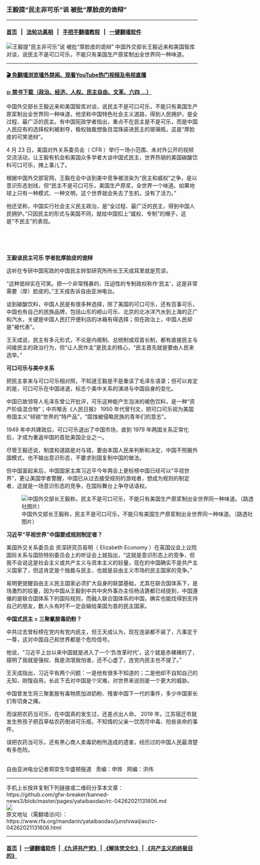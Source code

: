 ### 王毅提“民主非可乐”说   被批“厚脸皮的诡辩”
------------------------

#### [首页](https://github.com/gfw-breaker/banned-news3/blob/master/README.md) &nbsp;&nbsp;|&nbsp;&nbsp; [法轮功真相](https://github.com/begood0513/basic/blob/master/README.md)  &nbsp;&nbsp;|&nbsp;&nbsp; [手把手翻墙教程](https://github.com/gfw-breaker/guides/wiki)  &nbsp;&nbsp;|&nbsp;&nbsp; [一键翻墙软件](https://github.com/gfw-breaker/nogfw/blob/master/README.md)  



<div id="headerimg">
 <img alt="王毅提“民主非可乐”说   被批“厚脸皮的诡辩”" src="https://www.rfa.org/mandarin/yataibaodao/junshiwaijiao/rc-04262021131606.html/@@images/4fb96221-f56e-4748-b21e-cb0d8c329112.jpeg" title="王毅提“民主非可乐”说   被批“厚脸皮的诡辩”"/>
 <span class="lead_image_caption">
  中国外交部长王毅近来和美国智库对谈，说民主不是可口可乐，不能只有美国生产原浆制出全世界同一种味道。
 </span>
 <!-- zoomattribute -->
</div>

<hr/>


#### [ 🎬  免翻墙浏览墙外禁闻、观看YouTube热门视频及电视直播](https://github.com/gfw-breaker/HelloWorld)

#### [ 💥  禁书下载（政治、经济、人权、民主自由、文革、六四 ...）](https://github.com/gfw-breaker/books/blob/master/README.md)

<div id="storytext">
 <p>
 </p>
 <p>
  中国外交部长王毅近来和美国智库对谈，说民主不是可口可乐，不能只有美国生产原浆制出全世界同一种味道，他坚称中国特色社会主义道路，得到人民拥护，是全过程、最广泛的民主。有中国宪政学者指出，重点不在民主是不是可乐，而是中国人民应有的选择权利被剥夺，极权独裁想鱼目混珠装进民主的玻璃瓶，这是“厚脸皮的可笑诡辩”。
 </p>
 <p>
  <span>
   4
  </span>
  <span>
   月
  </span>
  <span>
   23
  </span>
  <span>
   日，美国对外关系委员会（
  </span>
  <span>
   CFR
  </span>
  <span>
   ）举行一场小范围、未对外公开的视频交流活动，让王毅有机会和美国众多学者大谈中国式民主，世界热销的美国碳酸饮料可口可乐，摊上事儿了。
  </span>
 </p>
 <p>
  <span>
   根据中国外交部官网，王毅在会中谈到美中竞争被渲染为“民主和威权”之争，是以意识形态划线，但“民主不是可口可乐，美国生产原浆，全世界一个味道。如果地球上只有一种模式、一种文明，这个世界就会失去了生机，没有了活力。”
  </span>
 </p>
 <p>
  <span>
   他还坚称，中国实行社会主义民主政治，是“全过程、最广泛的民主，得到中国人民拥护。”只因民主的形式与美国不同，就给中国扣上“威权、专制”的帽子，这是“不民主”的表现。
  </span>
 </p>
 <p>
  <br/>
 </p>
 <p>
  <br/>
 </p>
 <p>
  <strong>
   <span>
    王毅谈民主可乐
   </span>
  </strong>
  <strong>
   学者批厚脸皮的诡辩
  </strong>
 </p>
 <p>
  <span>
   这听在专研中国宪政的中国民主转型研究所所长王天成耳里就是荒谬。
  </span>
 </p>
 <p>
  <span>
   “这种诡辩实在可笑。把一个非常残暴的、压迫性的专制政权称作‘民主’，这是非常需要（厚）脸皮的。”王天成告诉自由亚洲电台。
  </span>
 </p>
 <p>
  <span>
   谈到碳酸饮料，中国人民是有很多种选择，除了美国的可口可乐，还有百事可乐，中国也有自己的民族品牌，包括山东的崂山可乐、北京的北冰洋汽水到上海的正广和汽水，关键是中国人民打开便利店的冰箱有得选择；但在政治上，中国人民却是“被代表”。
  </span>
 </p>
 <p>
  <span>
   王天成说，民主有多元形式，不论是内阁制、总统制或双首长制，都有直接民主与间接民主的政治行为，但“让人民作主”是民主的核心，“民主首先就是要由人民来选举。”
  </span>
 </p>
 <p>
  <strong>
   <span>
    可口可乐与美中关系
   </span>
  </strong>
 </p>
 <p>
  <span>
   把民主拿来与可口可乐相对照，不知道王毅是不是重读了毛泽东语录；但可以肯定的是，可口可乐在中国进退，标志个美中关系的演进与中国自身的变化。
  </span>
 </p>
 <p>
  <span>
   中国已故领导人毛泽东曾公开批评，可乐这种能产生泡沫的褐色饮料，是一种“资产阶级混合物”；中共喉舌《人民日报》
  </span>
  <span>
   1950
  </span>
  <span>
   年代曾刊文，把可口可乐视为美国帝国主义“倾销”世界的“特产品”，“腐蚀被侵略民族的青年们的意志”。
  </span>
 </p>
 <p>
  <span>
   1949
  </span>
  <span>
   年中共建政后，可口可乐退出了中国市场，直到
  </span>
  <span>
   1979
  </span>
  <span>
   年两国关系正常化后，才成为重返中国的首批美国企业之一。
  </span>
 </p>
 <p>
  <span>
   尽管王毅还说，制度和道路是对与错，要由本国人民来判断和决定，中国不照搬外国模式，也不输出意识形态，不要求别国复制中国的做法。
  </span>
 </p>
 <p>
  <span>
   但中国富起来后，中国国家主席习近平今年两会上更标榜中国已经可以“平视世界”，更让美国学者警醒，中国已从过去接受规则的游戏者，想成为规则的制定者，这就是一场意识形态的竞争，在国际舞台上争夺话语权。
  </span>
 </p>
 <p>
  <span>
   <figure class="image-richtext image-inline captioned" style="width:620px;">
    <img alt="中国外交部长王毅称，民主不是可口可乐，不能只有美国生产原浆制出全世界同一种味道。（路透社图片）" src="https://www.rfa.org/mandarin/yataibaodao/junshiwaijiao/rc-04262021131606.html/rc0426b.jpg/@@images/c543ac5c-1d07-4b3c-b22e-19551306c2d0.jpeg" title="rc0426b.jpg"/>
    <figcaption class="image-caption">
     中国外交部长王毅称，民主不是可口可乐，不能只有美国生产原浆制出全世界同一种味道。（路透社图片）
    </figcaption>
    <small>
    </small>
   </figure>
  </span>
 </p>
 <p>
  <strong>
   <span>
    习近平“平视世界”中国要成规则制定者？
   </span>
  </strong>
 </p>
 <p>
  <span>
   <span>
    美国外交关系委员会
   </span>
   资深研究员易明（
  </span>
  <span>
   Elizabeth Economy
  </span>
  <span>
   ）在英国议会上议院国际关系与国防特别委员会上的听证会上就指出，“这就是意识形态上的竞争，但我不会说这是社会主义或共产主义与资本主义的较量，现在的中国确实不是共产主义国家了，但这肯定是个独裁与民主、也就是自由主义市场的民主国家的竞争。”
  </span>
 </p>
 <p>
  <span>
   易明更提醒自由主义民主国家必须扩大自身的联盟基础，尤其在联合国体系下，是场激烈的较量，因为中国从王毅到中共中央外事办主任杨洁篪都已经提到，中国遵循的是联合国体系下的国际规则，而融入联合国体系的中国，确实也能找得到支持自己的朋友，数人头有时不一定会输给美国为首的民主国家。
  </span>
 </p>
 <p>
  <strong>
   <span>
    中国式民主
   </span>
  </strong>
  <strong>
   <span>
    =
   </span>
  </strong>
  <strong>
   <span>
    三聚氰胺毒奶粉？
   </span>
  </strong>
 </p>
 <p>
  <span>
   中共过去曾标榜在党内有党内民主，但王天成认为，现在连装都不装了，凡事定于一尊，这对中国自己和世界都是个危险信号。
  </span>
 </p>
 <p>
  <span>
   他说，“习近平上台以来中国就是进入了一个‘负改革时代’，这个就是赤裸裸的了，摆明了我就是强权、我是流氓我怕谁，还不心虚了，连党内民主也不提了。”
  </span>
 </p>
 <p>
  <span>
   王天成指出，习近平有两个问题：一是他有很多不知道的；二是他却不自知自己的无知，刚愎自用，长此下去对中国是个灾难，对世界来说则是一个更大的威胁。
  </span>
 </p>
 <p>
  <span>
   中国曾发生将三聚氰胺有毒物质加进奶粉、残害中国下一代的事件，多少中国家长们有切身之痛。
  </span>
 </p>
 <p>
  <span>
   而误把农药当可乐，在中国真的发生过，还差点出人命。
  </span>
  <span>
   2019
  </span>
  <span>
   年，江苏宿迁市就发生熊孩子把百草枯农药倒进可乐瓶，不知情的父亲一饮而尽中毒、险些丧命的事件。
  </span>
 </p>
 <p>
  <span>
   误把农药当可乐，还有黑心商人卖毒奶粉所造成的遗害，经历过的中国人民最清楚有多危险。
  </span>
 </p>
 <p>
  <br/>
  自由亚洲电台记者郑崇生华盛顿报道   责编：申铧   网编：洪伟
 </p>
</div>

<hr/>
手机上长按并复制下列链接或二维码分享本文章：<br/>
https://github.com/gfw-breaker/banned-news3/blob/master/pages/yataibaodao/rc-04262021131606.md <br/>
<a href='https://github.com/gfw-breaker/banned-news3/blob/master/pages/yataibaodao/rc-04262021131606.md'><img src='https://github.com/gfw-breaker/banned-news3/blob/master/pages/yataibaodao/rc-04262021131606.md.png'/></a> <br/>
原文地址（需翻墙访问）：https://www.rfa.org/mandarin/yataibaodao/junshiwaijiao/rc-04262021131606.html


------------------------
#### [首页](https://github.com/gfw-breaker/banned-news3/blob/master/README.md) &nbsp;|&nbsp; [一键翻墙软件](https://github.com/gfw-breaker/nogfw/blob/master/README.md) &nbsp;| [《九评共产党》](https://github.com/gfw-breaker/9ping.md/blob/master/README.md#九评之一评共产党是什么) | [《解体党文化》](https://github.com/gfw-breaker/jtdwh.md/blob/master/README.md) | [《共产主义的终极目的》](https://github.com/gfw-breaker/gczydzjmd.md/blob/master/README.md)


<img src='http://gfw-breaker.win/banned-news3/pages/yataibaodao/rc-04262021131606.md' width='0px' height='0px'/>